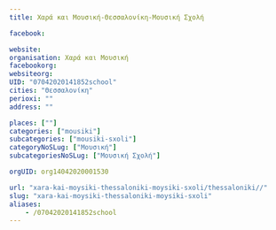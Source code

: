 ```yaml
---
title: Χαρά και Μουσική-Θεσσαλονίκη-Μουσική Σχολή

facebook:

website:
organisation: Χαρά και Μουσική
facebookorg:
websiteorg:
UID: "07042020141852school"
cities: "Θεσσαλονίκη"
perioxi: ""
address: ""

places: [""]
categories: ["mousiki"]
subcategories: ["mousiki-sxoli"]
categoryNoSLug: ["Μουσική"]
subcategoriesNoSLug: ["Μουσική Σχολή"]

orgUID: org14042020001530

url: "xara-kai-moysiki-thessaloniki-moysiki-sxoli/thessaloniki//"
slug: "xara-kai-moysiki-thessaloniki-moysiki-sxoli"
aliases:
    - /07042020141852school
---
```





